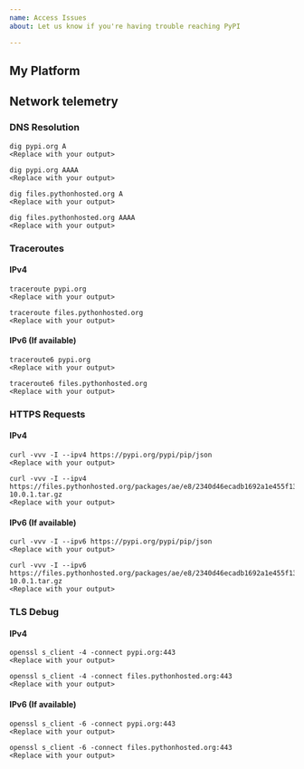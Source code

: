 ```yaml
---
name: Access Issues
about: Let us know if you're having trouble reaching PyPI 

---
```


<!--
    NOTE: This issue should be for problems accessing PyPI itself, including:
    * pypi.org
    * test.pypi.org
    * files.pythonhosted.org

    This issue should NOT be for any non-PyPI properties (like
    python.org, docs.python.org, etc.)
-->

## My Platform
<!--
    Any details about your specific platform:
    * If the problem is in the browser, what browser, version, and OS?
    * If the problem is with a command-line tool, what version of that tool?
    * If the problem is with connecting to PyPI, include some details about
      your network, including SSL/TLS implementation in use, internet service
      provider, and if there are any firewalls or proxies in use.
-->

## Network telemetry
<!--
    Providing this information is crucial in helping diagnose networking
    issues for PyPI.
-->

<!--
### Fastly Debug
    Note that this output is optional, as it encodes identifying information
    about your browser, public IP, and location.

    We'll remove this output from the issue before closing, but do not feel
    comfortable making it requried for all users.

    If you have a browser that reproduces your access issue, go to
    https://fastly-debug.com, when the page has loaded copy and paste the
    base64 encoded blob at the top of the page into the box below, and
    uncomment this section.

```
<Replace with your output>
```
-->

### DNS Resolution

<!--
    Provide the servers you're querying for DNS here if you know. They can be
    found in /etc/resolv.conf on most linux servers, or your network settings
    for MacOS and Windows.
-->

```shell
dig pypi.org A
<Replace with your output>
```

```shell
dig pypi.org AAAA
<Replace with your output>
```

```shell
dig files.pythonhosted.org A
<Replace with your output>
```

```shell
dig files.pythonhosted.org AAAA
<Replace with your output>
```

### Traceroutes

<!--
    traceroute is used for these examples, if you are familiar with another tool
    that performs a similar utility, please provide that output.
-->

#### IPv4

```shell
traceroute pypi.org
<Replace with your output>
```

```shell
traceroute files.pythonhosted.org
<Replace with your output>
```

#### IPv6 (If available)

```shell
traceroute6 pypi.org
<Replace with your output>
```

```shell
traceroute6 files.pythonhosted.org
<Replace with your output>
```

### HTTPS Requests

<!--
    These provide a more holistic view of what is going on, and the ways that
    PyPI is generally accessed. They can also provide insight into TLS issues
    that may be occuring.
-->

#### IPv4

```shell
curl -vvv -I --ipv4 https://pypi.org/pypi/pip/json
<Replace with your output>
```

```shell
curl -vvv -I --ipv4 https://files.pythonhosted.org/packages/ae/e8/2340d46ecadb1692a1e455f13f75e596d4eab3d11a57446f08259dee8f02/pip-10.0.1.tar.gz
<Replace with your output>
```

#### IPv6 (If available)

```shell
curl -vvv -I --ipv6 https://pypi.org/pypi/pip/json
<Replace with your output>
```

```shell
curl -vvv -I --ipv6 https://files.pythonhosted.org/packages/ae/e8/2340d46ecadb1692a1e455f13f75e596d4eab3d11a57446f08259dee8f02/pip-10.0.1.tar.gz
<Replace with your output>
```

### TLS Debug

#### IPv4

```shell
openssl s_client -4 -connect pypi.org:443
<Replace with your output>
```

```shell
openssl s_client -4 -connect files.pythonhosted.org:443
<Replace with your output>
```

#### IPv6 (If available)

```shell
openssl s_client -6 -connect pypi.org:443
<Replace with your output>
```

```shell
openssl s_client -6 -connect files.pythonhosted.org:443
<Replace with your output>
```
